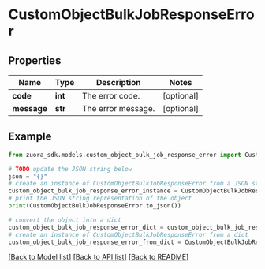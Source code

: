 # CustomObjectBulkJobResponseError


## Properties

Name | Type | Description | Notes
------------ | ------------- | ------------- | -------------
**code** | **int** | The error code. | [optional] 
**message** | **str** | The error message. | [optional] 

## Example

```python
from zuora_sdk.models.custom_object_bulk_job_response_error import CustomObjectBulkJobResponseError

# TODO update the JSON string below
json = "{}"
# create an instance of CustomObjectBulkJobResponseError from a JSON string
custom_object_bulk_job_response_error_instance = CustomObjectBulkJobResponseError.from_json(json)
# print the JSON string representation of the object
print(CustomObjectBulkJobResponseError.to_json())

# convert the object into a dict
custom_object_bulk_job_response_error_dict = custom_object_bulk_job_response_error_instance.to_dict()
# create an instance of CustomObjectBulkJobResponseError from a dict
custom_object_bulk_job_response_error_from_dict = CustomObjectBulkJobResponseError.from_dict(custom_object_bulk_job_response_error_dict)
```
[[Back to Model list]](../README.md#documentation-for-models) [[Back to API list]](../README.md#documentation-for-api-endpoints) [[Back to README]](../README.md)


